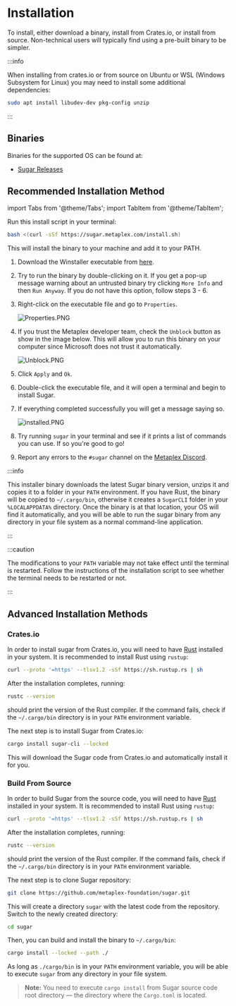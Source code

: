 # Installation

To install, either download a binary, install from Crates.io, or install from source. Non-technical users will typically find using a pre-built binary to be simpler.

:::info

When installing from crates.io or from source on Ubuntu or WSL (Windows Subsystem for Linux) you may need to install some additional dependencies:
```bash
sudo apt install libudev-dev pkg-config unzip
``` 

:::

## Binaries

Binaries for the supported OS can be found at:
- [Sugar Releases](https://github.com/metaplex-foundation/sugar/releases)

## Recommended Installation Method

import Tabs from '@theme/Tabs';
import TabItem from '@theme/TabItem';

<Tabs>
<TabItem value="unix" label="MacOS, Linux, WSL">

Run this install script in your terminal:
```bash
bash <(curl -sSf https://sugar.metaplex.com/install.sh)
```

This will install the binary to your machine and add it to your PATH.

</TabItem>

<TabItem value="windows" label="Windows">

1. Download the Winstaller executable from [here](https://github.com/metaplex-foundation/winstaller/releases/latest/download/winstaller.exe).

2. Try to run the binary by double-clicking on it. If you get a pop-up message warning about an untrusted binary try clicking `More Info` and then `Run Anyway`. If you do not have this option, follow steps 3 - 6. 

3. Right-click on the executable file and go to `Properties`.

   ![Properties.PNG](/assets/sugar/Properties.png#radius#shadow)

4. If you trust the Metaplex developer team, check the `Unblock` button as show in the image below. This will allow you to run this binary on your computer since Microsoft does not trust it automatically.

   ![Unblock.PNG](/assets/sugar/Unblock.png#radius#shadow)

5. Click `Apply` and `Ok`.

6. Double-click the executable file, and it will open a terminal and begin to install Sugar.

7. If everything completed successfully you will get a message saying so.

   ![installed.PNG](/assets/sugar/installed.png#radius#shadow)

8. Try running `sugar` in your terminal and see if it prints a list of commands you can use. If so you're good to go!

9. Report any errors to the `#sugar` channel on the [Metaplex Discord](https://discord.gg/metaplex).
   
:::info

This installer binary downloads the latest Sugar binary version, unzips it and copies it to a folder in your `PATH` environment. If you have Rust, the binary will be copied to `~/.cargo/bin`, otherwise it creates a `SugarCLI` folder in your `%LOCALAPPDATA%` directory. Once the binary is at that location, your OS will find it automatically, and you will be able to run the sugar binary from any directory in your file system as a normal command-line application.

:::

</TabItem>

</Tabs>

:::caution

The modifications to your `PATH` variable may not take effect until the terminal is restarted. Follow the instructions of the installation script to see whether the terminal needs to be restarted or not.

:::

## Advanced Installation Methods

### Crates.io

In order to install sugar from Crates.io, you will need to have [Rust](https://www.rust-lang.org/tools/install) installed in your system. It is recommended to install Rust using `rustup`:

```bash
curl --proto '=https' --tlsv1.2 -sSf https://sh.rustup.rs | sh
```

After the installation completes, running:

```bash
rustc --version
```

should print the version of the Rust compiler. If the command fails, check if the `~/.cargo/bin` directory is in your `PATH` environment variable.

The next step is to install Sugar from Crates.io:

```bash
cargo install sugar-cli --locked
```
This will download the Sugar code from Crates.io and automatically install it for you.

### Build From Source

In order to build Sugar from the source code, you will need to have [Rust](https://www.rust-lang.org/tools/install) installed in your system. It is recommended to install Rust using `rustup`:

```bash
curl --proto '=https' --tlsv1.2 -sSf https://sh.rustup.rs | sh
```

After the installation completes, running:

```bash
rustc --version
```

should print the version of the Rust compiler. If the command fails, check if the `~/.cargo/bin` directory is in your `PATH` environment variable.

The next step is to clone Sugar repository:

```bash
git clone https://github.com/metaplex-foundation/sugar.git
```

This will create a directory `sugar` with the latest code from the repository. Switch to the newly created directory:

```bash
cd sugar
```

Then, you can build and install the binary to `~/.cargo/bin`:

```bash
cargo install --locked --path ./
```

As long as `./cargo/bin` is in your `PATH` environment variable, you will be able to execute `sugar` from any directory in your file system.

> **Note:** You need to execute `cargo install` from Sugar source code root directory &mdash; the directory where the `Cargo.toml` is located.
